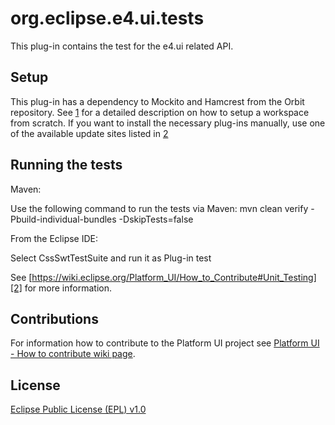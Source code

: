 org.eclipse.e4.ui.tests
=======================

This plug-in contains the test for the e4.ui related API.

Setup
-----

This plug-in has a dependency to Mockito and Hamcrest from the Orbit repository.
See [1] for a detailed description on how to setup a workspace from scratch. 
If you want to install the necessary plug-ins manually, use one of the available update sites listed in [2]


Running the tests
-----------------

Maven:

Use the following command to run the tests via Maven:
mvn clean verify -Pbuild-individual-bundles -DskipTests=false

From the Eclipse IDE:

Select CssSwtTestSuite and run it as Plug-in test

See [https://wiki.eclipse.org/Platform_UI/How_to_Contribute#Unit_Testing][2] for more information.

Contributions
-------------

For information how to contribute to the Platform UI project see [Platform UI - How to contribute wiki page][3].

License
-------
[Eclipse Public License (EPL) v1.0][4]

[1]: https://wiki.eclipse.org/Platform_UI/How_to_Contribute#2._Install_the_development_tools
[2]: http://download.eclipse.org/tools/orbit/downloads/
[3]: https://wiki.eclipse.org/Platform_UI/How_to_Contribute
[4]: http://wiki.eclipse.org/EPL
